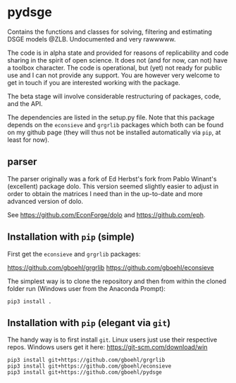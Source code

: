 # pydsge

Contains the functions and classes for solving, filtering and estimating DSGE models @ZLB. Undocumented and very rawwwww.

The code is in alpha state and provided for reasons of replicability and code sharing in the spirit of open science. It does not (and for now, can not) have a toolbox character. The code is operational, but (yet) not ready for public use and I can not provide any support. You are however very welcome to get in touch if you are interested working with the package.

The beta stage will involve considerable restructuring of packages, code, and the API.

The dependencies are listed in the setup.py file. Note that this package depends on the `econsieve` and `grgrlib` packages which both can be found on my github page (they will thus not be installed automatically via `pip`, at least for now).

## parser

The parser originally was a fork of Ed Herbst's fork from Pablo Winant's (excellent) package dolo. This version seemed slightly easier to adjust in order to obtain the matrices I need than in the up-to-date and more advanced version of dolo.

See https://github.com/EconForge/dolo and https://github.com/eph.

## Installation with `pip` (simple)

First get the `econsieve` and `grgrlib` packages:

https://github.com/gboehl/grgrlib
https://github.com/gboehl/econsieve

The simplest way is to clone the repository and then from within the cloned folder run (Windows user from the Anaconda Prompt):
```
pip3 install .
```
## Installation with `pip` (elegant via `git`)

The handy way is to first install `git`. Linux users just use their respective repos. Windows users get it here: https://git-scm.com/download/win

```
pip3 install git+https://github.com/gboehl/grgrlib
pip3 install git+https://github.com/gboehl/econsieve
pip3 install git+https://github.com/gboehl/pydsge
```
